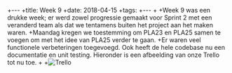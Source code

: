 +---
+title: Week 9
+date: 2018-04-15
+tags:
+---
+
+Week 9 was een drukke week; er werd zowel progressie gemaakt voor Sprint 2 met een veranderd team als dat we tentamens buiten het project aan het maken waren.
+Maandag kregen we toestemming om PLA23 en PLA25 samen te voegen om met het idee van PLA25 verder te gaan.
+Er waren veel functionele verbeteringen toegevoegd. Ook heeft de hele codebase nu een documentatie en unit testing. Hieronder is een afbeelding van onze Trello tot nu toe.
+
+![Trello](https://i.gyazo.com/0437d841ffb295707ec757016378c5a4.jpg)
